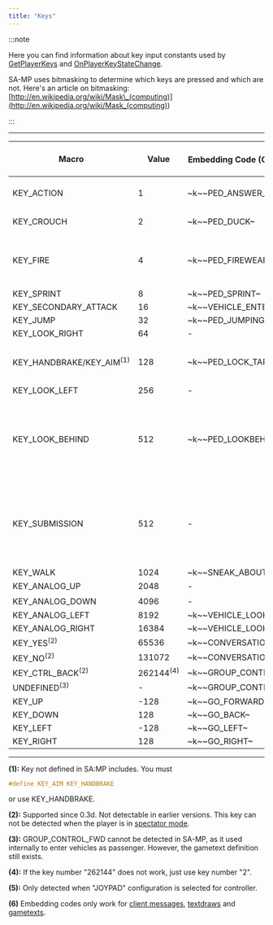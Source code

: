 ```yaml
---
title: "Keys"
---
```


:::note

Here you can find information about key input constants used by [GetPlayerKeys](../functions/GetPlayerKeys) and [OnPlayerKeyStateChange](../callbacks/OnPlayerKeyStateChange).

SA-MP uses bitmasking to determine which keys are pressed and which are not. Here's an article on bitmasking: [http://en.wikipedia.org/wiki/Mask\_(computing)](<http://en.wikipedia.org/wiki/Mask_(computing)>)

:::

---

| Macro                    | Value     | Embedding Code (On Foot) <sup>(6)</sup> | Embedding Code (In Vehicle) <sup>(6)</sup> | Default Key (On Foot)                                    | Default Key (In Vehicle) |
| ------------------------ | --------- | ---------------------------- | ------------------------------- | -------------------------------------------------------- | ------------------------ |
| KEY_ACTION               | 1         | \~k~\~PED_ANSWER_PHONE~        | \~k~\~VEHICLE_FIREWEAPON_ALT~     | TAB                                                      | ALT GR / LCTRL / NUM0    |
| KEY_CROUCH               | 2         | \~k~\~PED_DUCK~                | \~k~\~VEHICLE_HORN~               | C                                                        | H / CAPSLOCK             |
| KEY_FIRE                 | 4         | \~k~\~PED_FIREWEAPON~          | \~k~\~VEHICLE_FIREWEAPON~         | LCTRL / LMB (Left Mouse Button)                          | LALT                     |
| KEY_SPRINT               | 8         | \~k~\~PED_SPRINT~              | \~k~\~VEHICLE_ACCELERATE~         | SPACE                                                    | W                        |
| KEY_SECONDARY_ATTACK     | 16        | \~k~\~VEHICLE_ENTER_EXIT~      | \~k~\~VEHICLE_ENTER_EXIT~         | ENTER                                                    | ENTER                    |
| KEY_JUMP                 | 32        | \~k~\~PED_JUMPING~             | \~k~\~VEHICLE_BRAKE~              | LSHIFT                                                   | S                        |
| KEY_LOOK_RIGHT           | 64        | -                            | \~k~\~VEHICLE_LOOKRIGHT~          | -                                                        | E                        |
| KEY_HANDBRAKE/KEY_AIM<sup>(1)</sup> | 128       | \~k~\~PED_LOCK_TARGET~         | \~k~\~VEHICLE_HANDBRAKE~          | RMB (Right Mouse Button)                                 | SPACE                    |
| KEY_LOOK_LEFT            | 256       | -                            | \~k~\~VEHICLE_LOOKLEFT~           | -                                                        | Q                        |
| KEY_LOOK_BEHIND          | 512       | \~k~\~PED_LOOKBEHIND~          | \~k~\~VEHICLE_LOOKBEHIND~         | NUM1 / MMB (Middle Mouse Button - Click the mouse wheel) | 2                        |
| KEY_SUBMISSION           | 512       | -                            | \~k~\~TOGGLE_SUBMISSIONS~         | NUM1 / MMB (Middle Mouse Button - Click the mouse wheel) | 2 / NUMPAD +             |
| KEY_WALK                 | 1024      | \~k~\~SNEAK_ABOUT~             | -                               | LALT                                                     | -                        |
| KEY_ANALOG_UP            | 2048      | -                            | \~k~\~VEHICLE_TURRETUP~           | NUM8<sup>(5)</sup>                                                  | NUM8                     |
| KEY_ANALOG_DOWN          | 4096      | -                            | \~k~\~VEHICLE_TURRETDOWN~         | NUM2<sup>(5)</sup>                                                  | NUM2                     |
| KEY_ANALOG_LEFT          | 8192      | \~k~\~VEHICLE_LOOKLEFT~        | \~k~\~VEHICLE_TURRETLEFT~         | NUM4                                                     | NUM4                     |
| KEY_ANALOG_RIGHT         | 16384     | \~k~\~VEHICLE_LOOKRIGHT~       | \~k~\~VEHICLE_TURRETRIGHT~        | NUM6                                                     | NUM6                     |
| KEY_YES<sup>(2)</sup>               | 65536     | \~k~\~CONVERSATION_YES~        | \~k~\~CONVERSATION_YES~           | Y                                                        | Y                        |
| KEY_NO<sup>(2)</sup>                | 131072    | \~k~\~CONVERSATION_NO~         | \~k~\~CONVERSATION_NO~            | N                                                        | N                        |
| KEY_CTRL_BACK<sup>(2)</sup>         | 262144<sup>(4)</sup> | \~k~\~GROUP_CONTROL_BWD~       | \~k~\~GROUP_CONTROL_BWD~          | H                                                        | H                        |
| UNDEFINED<sup>(3)</sup>             | -         | \~k~\~GROUP_CONTROL_FWD~       | \~k~\~GROUP_CONTROL_FWD~          | G                                                        | G                        |
| KEY_UP                   | -128      | \~k~\~GO_FORWARD~              | \~k~\~VEHICLE_STEERUP~            | UP                                                       | UP                       |
| KEY_DOWN                 | 128       | \~k~\~GO_BACK~                 | \~k~\~VEHICLE_STEERDOWN~          | DOWN                                                     | DOWN                     |
| KEY_LEFT                 | -128      | \~k~\~GO_LEFT~                 | \~k~\~VEHICLE_STEERLEFT~          | LEFT                                                     | LEFT                     |
| KEY_RIGHT                | 128       | \~k~\~GO_RIGHT~                | \~k~\~VEHICLE_STEERRIGHT~         | RIGHT                                                    | RIGHT                    |

---

**(1):** Key not defined in SA:MP includes. You must

```c
#define KEY_AIM KEY_HANDBRAKE
```

or use KEY_HANDBRAKE.

**(2):** Supported since 0.3d. Not detectable in earlier versions. This key can not be detected when the player is in [spectator mode](../functions/TogglePlayerSpectating).

**(3):** GROUP_CONTROL_FWD cannot be detected in SA-MP, as it used internally to enter vehicles as passenger. However, the gametext definition still exists.

**(4):** If the key number "262144" does not work, just use key number "2".

**(5):** Only detected when "JOYPAD" configuration is selected for controller.

**(6)** Embedding codes only work for [client messages](../functions/SendDeathMessage), [textdraws](../functions/TextDrawCreate) and [gametexts](../functions/GameTextForPlayer).
